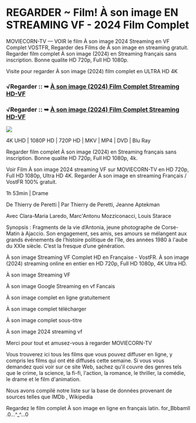 # REGARDER ~ Film! À son image EN STREAMING VF - 2024 Film Complet
MOVIECORN-TV — VOIR le film À son image 2024 Streaming en VF Complet VOSTFR, Regarder des Films de À son image en streaming gratuit. Regarder film complet À son image (2024) en Streaming français sans inscription. Bonne qualite HD 720p, Full HD 1080p.

Visite pour regarder À son image (2024) film complet en ULTRA HD 4K

### √Regarder :: ➥ [À son image (2024) Film Complet Streaming HD-VF](https://moviecorn-tv.com/fr/movie/1000127/a-son-image.html)

### √Regarder :: ➥ [À son image (2024) Film Complet Streaming HD-VF](https://moviecorn-tv.com/fr/movie/1000127/a-son-image.html)

<img src="https://image.tmdb.org/t/p/w300/sGC83vBidt49tRMiHFajcJp845E.jpg">

4K UHD | 1080P HD | 720P HD | MKV | MP4 | DVD | Blu Ray

Regarder film complet À son image (2024) en Streaming français sans inscription. Bonne qualite HD 720p, Full HD 1080p, 4k.

Voir Film À son image 2024 streaming VF sur MOVIECORN-TV en HD 720p, Full HD 1080p, Ultra HD 4K. Regarder À son image en streaming Français / VostFR 100% gratuit.

1h 53min | Drame

De Thierry de Peretti | Par Thierry de Peretti, Jeanne Aptekman

Avec Clara-Maria Laredo, Marc'Antonu Mozziconacci, Louis Starace

Synopsis : Fragments de la vie d’Antonia, jeune photographe de Corse-Matin à Ajaccio. Son engagement, ses amis, ses amours se mélangent aux grands événements de l’histoire politique de l'île, des années 1980 à l'aube du XXIe siècle. C’est la fresque d’une génération.

À son image Streaming VF Complet HD en Française - VostFR. À son image (2024) streaming online en entier en HD 720p, Full HD 1080p, 4K Ultra HD.

À son image Streaming VF

À son image Google Streaming en vf Fancais

À son image complet en ligne gratuitement

À son image complet télécharger

À son image complet sous-titre

À son image 2024 streaming vf

Merci pour tout et amusez-vous à regarder MOVIECORN-TV

Vous trouverez ici tous les films que vous pouvez diffuser en ligne, y compris les films qui ont été diffusés cette semaine. Si vous vous demandez quoi voir sur ce site Web, sachez qu'il couvre des genres tels que le crime, la science, la fi-fi, l'action, la romance, le thriller, la comédie, le drame et le film d'animation.

Nous avons compilé notre liste sur la base de données provenant de sources telles que IMDb , Wikipedia

Regardez le film complet À son image en ligne en français latin. for_Bbbamll .0...^_^...0
